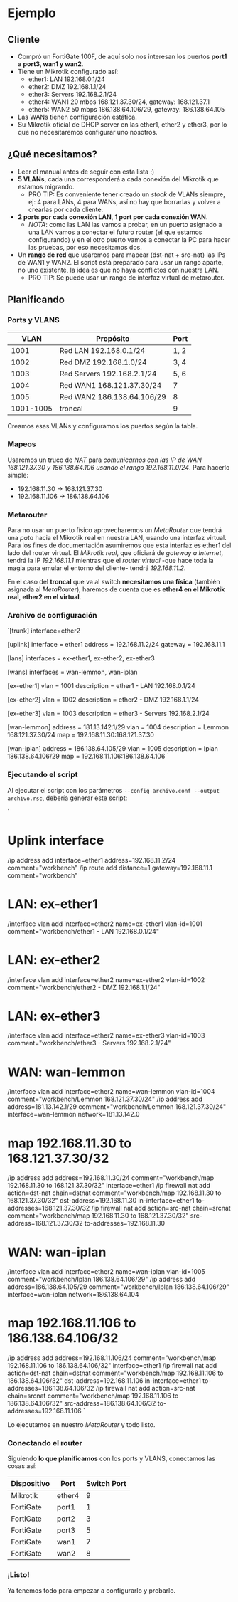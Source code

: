 # Ejemplo

## Cliente

- Compró un FortiGate 100F, de aquí solo nos interesan los puertos **port1 a port3, wan1 y wan2**.
- Tiene un Mikrotik configurado así:
    - ether1: LAN 192.168.0.1/24
    - ether2: DMZ 192.168.1.1/24
    - ether3: Servers 192.168.2.1/24
    - ether4: WAN1 20 mbps 168.121.37.30/24, gateway: 168.121.37.1
    - ether5: WAN2 50 mbps 186.138.64.106/29, gateway: 186.138.64.105
- Las WANs tienen configuración estática.
- Su Mikrotik oficial de DHCP server en las ether1, ether2 y ether3, por lo que no necesitaremos configurar uno nosotros.

## ¿Qué necesitamos?

- Leer el manual antes de seguir con esta lista :)
- **5 VLANs**, cada una corresponderá a cada conexión del Mikrotik que estamos migrando.
    - PRO TIP: Es conveniente tener creado un *stock* de VLANs siempre, ej: 4 para LANs, 4 para WANs, así no hay que borrarlas y volver a crearlas por cada cliente.
- **2 ports por cada conexión LAN**, **1 port por cada conexión WAN**.
    - *NOTA*: como las LAN las vamos a probar, en un puerto asignado a una LAN vamos a conectar el futuro router (el que estamos configurando) y en el otro puerto vamos a conectar la PC para hacer las pruebas, por eso necesitamos dos.
- Un **rango de red** que usaremos para mapear (dst-nat + src-nat) las IPs de WAN1 y WAN2. El script está preparado para usar un rango aparte, no uno existente, la idea es que no haya conflictos con nuestra LAN.
    - PRO TIP: Se puede usar un rango de interfaz virtual de metarouter.

## Planificando

### Ports y VLANS

| VLAN | Propósito | Port |
| ---- | --------- | ---- |
| 1001 | Red LAN 192.168.0.1/24 | 1, 2
| 1002 | Red DMZ 192.168.1.0/24 | 3, 4
| 1003 | Red Servers 192.168.2.1/24 | 5, 6
| 1004 | Red WAN1 168.121.37.30/24 | 7
| 1005 | Red WAN2 186.138.64.106/29| 8
| 1001-1005 | troncal | 9

Creamos esas VLANs y configuramos los puertos según la tabla.

### Mapeos

Usaremos un truco de *NAT* para *comunicarnos con las IP de WAN 168.121.37.30 y 186.138.64.106 usando el rango 192.168.11.0/24*. Para hacerlo simple:

- 192.168.11.30 -> 168.121.37.30
- 192.168.11.106 -> 186.138.64.106

### Metarouter

Para no usar un puerto físico aprovecharemos un *MetaRouter* que tendrá una *pata* hacia el Mikrotik real en nuestra LAN, usando una interfaz virtual. Para los fines de documentación asumiremos que esta interfaz es ether1 del lado del router virtual. El *Mikrotik real*, que oficiará de *gateway a Internet*, tendrá la IP *192.168.11.1* mientras que el *router virtual* -que hace toda la magia para emular el entorno del cliente- tendrá *192.168.11.2*.

En el caso del **troncal** que va al switch **necesitamos una física** (también asignada al *MetaRouter*), haremos de cuenta que es **ether4 en el Mikrotik real**, **ether2 en el virtual**.

### Archivo de configuración

`[trunk]
interface=ether2

[uplink]
interface = ether1
address = 192.168.11.2/24
gateway = 192.168.11.1

[lans]
interfaces = ex-ether1, ex-ether2, ex-ether3

[wans]
interfaces = wan-lemmon, wan-iplan

[ex-ether1]
vlan = 1001
description = ether1 - LAN 192.168.0.1/24

[ex-ether2]
vlan = 1002
description = ether2 - DMZ 192.168.1.1/24

[ex-ether3]
vlan = 1003
description = ether3 - Servers 192.168.2.1/24

[wan-lemmon]
address = 181.13.142.1/29
vlan = 1004
description = Lemmon 168.121.37.30/24 
map = 192.168.11.30:168.121.37.30

[wan-iplan]
address = 186.138.64.105/29
vlan = 1005
description = Iplan 186.138.64.106/29
map = 192.168.11.106:186.138.64.106
`

### Ejecutando el script

Al ejecutar el script con los parámetros `--config archivo.conf --output archivo.rsc`, debería generar este script:

`
# Uplink interface
/ip address add interface=ether1 address=192.168.11.2/24 comment="workbench"
/ip route add distance=1 gateway=192.168.11.1 comment="workbench"

# LAN: ex-ether1
/interface vlan add interface=ether2 name=ex-ether1 vlan-id=1001 comment="workbench/ether1 - LAN 192.168.0.1/24"

# LAN: ex-ether2
/interface vlan add interface=ether2 name=ex-ether2 vlan-id=1002 comment="workbench/ether2 - DMZ 192.168.1.1/24"

# LAN: ex-ether3
/interface vlan add interface=ether2 name=ex-ether3 vlan-id=1003 comment="workbench/ether3 - Servers 192.168.2.1/24"

# WAN: wan-lemmon
/interface vlan add interface=ether2 name=wan-lemmon vlan-id=1004 comment="workbench/Lemmon 168.121.37.30/24"
/ip address add address=181.13.142.1/29 comment="workbench/Lemmon 168.121.37.30/24" interface=wan-lemmon network=181.13.142.0

# map 192.168.11.30 to 168.121.37.30/32
/ip address
add address=192.168.11.30/24 comment="workbench/map 192.168.11.30 to 168.121.37.30/32" interface=ether1
/ip firewall nat add action=dst-nat chain=dstnat comment="workbench/map 192.168.11.30 to 168.121.37.30/32" dst-address=192.168.11.30 in-interface=ether1 to-addresses=168.121.37.30/32
/ip firewall nat add action=src-nat chain=srcnat comment="workbench/map 192.168.11.30 to 168.121.37.30/32" src-address=168.121.37.30/32 to-addresses=192.168.11.30

# WAN: wan-iplan
/interface vlan add interface=ether2 name=wan-iplan vlan-id=1005 comment="workbench/Iplan 186.138.64.106/29"
/ip address add address=186.138.64.105/29 comment="workbench/Iplan 186.138.64.106/29" interface=wan-iplan network=186.138.64.104

# map 192.168.11.106 to 186.138.64.106/32
/ip address
add address=192.168.11.106/24 comment="workbench/map 192.168.11.106 to 186.138.64.106/32" interface=ether1
/ip firewall nat add action=dst-nat chain=dstnat comment="workbench/map 192.168.11.106 to 186.138.64.106/32" dst-address=192.168.11.106 in-interface=ether1 to-addresses=186.138.64.106/32
/ip firewall nat add action=src-nat chain=srcnat comment="workbench/map 192.168.11.106 to 186.138.64.106/32" src-address=186.138.64.106/32 to-addresses=192.168.11.106
`

Lo ejecutamos en nuestro *MetaRouter* y todo listo.

### Conectando el router

Siguiendo **lo que planificamos** con los ports y VLANS, conectamos las cosas así:

| Dispositivo | Port | Switch Port |
| ----------- | ---- | ----------- |
| Mikrotik | ether4 | 9 |
| FortiGate | port1 | 1 |
| FortiGate | port2 | 3 | 
| FortiGate | port3 | 5 |
| FortiGate | wan1 | 7 | 
| FortiGate | wan2 | 8 |

### ¡Listo!

Ya tenemos todo para empezar a configurarlo y probarlo.
